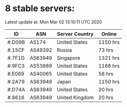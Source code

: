 # 8 stable servers:

Latest update at: Mon Mar 02 13:10:11 UTC 2020

| ID | ASN | Server Country | Online |
| -- | --- | -------------- | ------ |
| #.D09B | AS174 | United States | 1150 hrs |
| #.15CF | AS49392 | Russia | 73 hrs |
| #.7F1D | AS63949 | Singapore | 1321 hrs |
| #.9FC3 | AS53889 | United States | 1168 hrs |
| #.E069 | AS40065 | United States | 58 hrs |
| #.2A79 | AS63949 | Japan | 1150 hrs |
| #.D74A | AS63949 | United States | 20 hrs |
| #.8616 | AS63949 | United Kingdom | 20 hrs |


